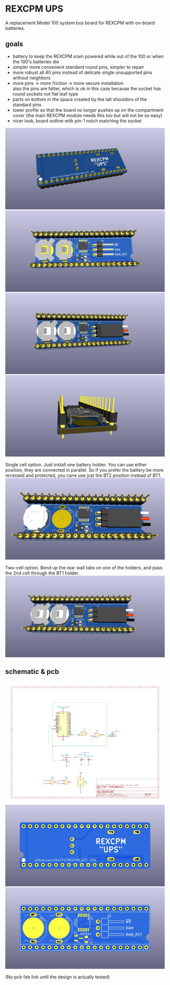 # REXCPM UPS
A replacement Model 100 system bus board for REXCPM with on-board batteries.

## goals  
* battery to keep the REXCPM sram powered while out of the 100 or when the 100's batteries die  
* simpler more convenient standard round pins, simpler to repair  
* more robust all 40 pins instead of delicate single unsupported pins without neighbors  
* more pins -> more friction -> more secure installation  
  also the pins are fatter, which is ok in this case because the socket has round sockets not flat leaf type  
* parts on bottom in the space created by the tall shoulders of the standard pins  
* lower profile so that the board no longer pushes up on the compartment cover (the main REXCPM module needs this too but will not be so easy)  
* nicer look, board outline with pin-1 notch matching the socket  

<!-- better while on github, broken everywhere else -->
<!-- ![](../../raw/main/PCB/out/REXCPM_UPS_f.jpg -->

![](PCB/out/REXCPM_UPS_f.jpg)
![](PCB/out/REXCPM_UPS_b.jpg)
![](PCB/out/REXCPM_UPS_b_filled.jpg)
![](PCB/out/REXCPM_UPS_end_b.jpg)

Single cell option. Just install one battery holder. You can use either position, they are connected in parallel. So if you prefer the battery be more recessed and protected, you cane use just the BT2 position instead of BT1.  
![](PCB/out/REXCPM_UPS_1_batt.jpg)

Two-cell option. Bend up the rear wall tabs on one of the holders, and pass the 2nd cell through the BT1 holder.
![](PCB/out/REXCPM_UPS_2_batt.jpg)

## schematic & pcb

![](PCB/out/REXCPM_UPS.svg)
![](PCB/out/REXCPM_UPS_top.jpg)
![](PCB/out/REXCPM_UPS_bottom.jpg)

(No pcb fab link until the design is actually tested)
<!--
PCB [PCBWAY](https://www.pcbway.com/project/shareproject/)  
BOM [DigiKey](https://www.digikey.com/short/)
-->
